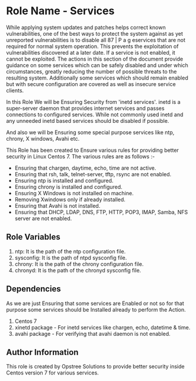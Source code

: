 Role Name - Services
====================

While applying system updates and patches helps correct known vulnerabilities, one of the best ways to protect the system against as yet unreported vulnerabilities is to disable all 87 | P a g eservices that are not required for normal system operation. This prevents the exploitation of vulnerabilities discovered at a later date. If a service is not enabled, it cannot be exploited. The actions in this section of the document provide guidance on some services which can be safely disabled and under which circumstances, greatly reducing the number of possible threats to the resulting system. Additionally some services which should remain enabled but with secure configuration are covered as well as insecure service clients.

In this Role We will be Ensuring Security from 'inetd services'. inetd is a super-server daemon that provides internet services and passes connections to configured services. While not commonly used inetd and any unneeded inetd based services should be disabled if possible.

And also we will be Ensuring some special purpose services like ntp, chrony, X windows, Avahi etc.

This Role has been created to Ensure various rules for providing better security in Linux Centos 7. The various rules are as follows :-
- Ensuring that chargen, daytime, echo, time are not active.
- Ensuring that rsh, talk, telnet-server, tftp, rsync are not enabled.
- Ensuring ntp is installed and configured.
- Ensuring chrony is installed and configured.
- Ensuring X Windows is not installed on machine.
- Removing Xwindows only if already installed.
- Ensuring that Avahi is not installed.
- Ensuring that DHCP, LDAP, DNS, FTP, HTTP, POP3, IMAP, Samba, NFS server are not enabled.

Role Variables
--------------

1. ntp: It is the path of the ntp configuration file.
2. sysconfig: It is the path of ntpd sysconfig file.
3. chrony: It is the path of the chrony configuration file.
4. chronyd: It is the path of the chronyd sysconfig file.

Dependencies
------------

As we are just Ensuring that some services are Enabled or not so for that purpose some services should be Installed already to perform the Action.
1. Centos 7
2. xinetd package - For inetd services like chargen, echo, datetime & time.
3. avahi package - For verifying that avahi daemon is not enabled.

Author Information
------------------

This role is created by Opstree Solutions to provide better security inside Centos version 7 for various services.
